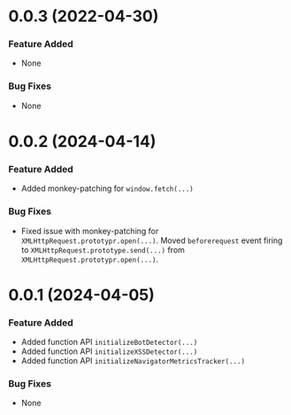 <a name="0.0.3"></a>
# 0.0.3 (2022-04-30)

### Feature Added
- None

### Bug Fixes
- None

<a name="0.0.2"></a>
# 0.0.2 (2024-04-14)

### Feature Added
- Added monkey-patching for `window.fetch(...)`

### Bug Fixes
- Fixed issue with monkey-patching for `XMLHttpRequest.prototypr.open(...)`. Moved `beforerequest` event firing to `XMLHttpRequest.prototype.send(...)` from `XMLHttpRequest.prototypr.open(...)`.

<a name="0.0.1"></a>
# 0.0.1 (2024-04-05)

### Feature Added
- Added function API `initializeBotDetector(...)`
- Added function API `initializeXSSDetector(...)`
- Added function API `initializeNavigatorMetricsTracker(...)`

### Bug Fixes
- None